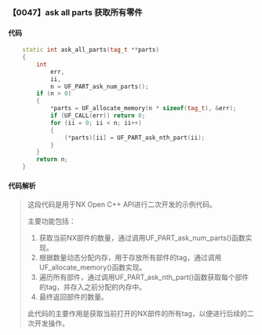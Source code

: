 ### 【0047】ask all parts 获取所有零件

#### 代码

```cpp
    static int ask_all_parts(tag_t **parts)  
    {  
        int  
            err,  
            ii,  
            n = UF_PART_ask_num_parts();  
        if (n > 0)  
        {  
            *parts = UF_allocate_memory(n * sizeof(tag_t), &err);  
            if (UF_CALL(err)) return 0;  
            for (ii = 0; ii < n; ii++)  
            {  
                (*parts)[ii] = UF_PART_ask_nth_part(ii);  
            }  
        }  
        return n;  
    }

```

#### 代码解析

> 这段代码是用于NX Open C++ API进行二次开发的示例代码。
>
> 主要功能包括：
>
> 1. 获取当前NX部件的数量，通过调用UF_PART_ask_num_parts()函数实现。
> 2. 根据数量动态分配内存，用于存放所有部件的tag，通过调用UF_allocate_memory()函数实现。
> 3. 遍历所有部件，通过调用UF_PART_ask_nth_part()函数获取每个部件的tag，并存入之前分配的内存中。
> 4. 最终返回部件的数量。
>
> 此代码的主要作用是获取当前打开的NX部件的所有tag，以便进行后续的二次开发操作。
>
